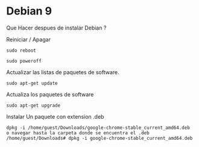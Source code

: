 # Debian 9
Que Hacer despues de instalar Debian ?

Reiniciar / Apagar
```
sudo reboot

sudo poweroff
```


Actualizar las listas de paquetes de software.
```
sudo apt-get update
```

Actualiza los paquetes de software 
```
sudo apt-get upgrade

```

Instalar Un paquete con extension .deb
```
dpkg -i /home/guest/Downloads/google-chrome-stable_current_amd64.deb
o navegar hasta la carpeta donde se encuentra el .deb
/home/guest/Downloads# dpkg -i google-chrome-stable_current_amd64.deb

```

